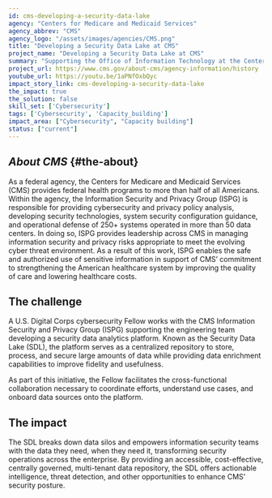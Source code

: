 ```yaml
---
id: cms-developing-a-security-data-lake
agency: "Centers for Medicare and Medicaid Services"
agency_abbrev: "CMS"
agency_logo: "/assets/images/agencies/CMS.png"
title: "Developing a Security Data Lake at CMS"
project_name: "Developing a Security Data Lake at CMS"
summary: "Supporting the Office of Information Technology at the Centers for Medicare and Medicaid Services in empowering CMS users and teams to use core security products and services to achieve their missions more securely."
project_url: https://www.cms.gov/about-cms/agency-information/history
youtube_url: https://youtu.be/1aPNfOxbQyc
impact_story_link: cms-developing-a-security-data-lake
the_impact: true
the_solution: false
skill_set: ['Cybersecurity']
tags: ['Cybersecurity', 'Capacity_building']
impact_area: ["Cybersecurity", "Capacity building"]
status: ["current"]
---
```

## *About CMS* {#the-about}
As a federal agency, the Centers for Medicare and Medicaid Services (CMS) provides federal health programs to more than half of all Americans. Within the agency, the Information Security and Privacy Group (ISPG) is responsible for providing cybersecurity and privacy policy analysis, developing security technologies, system security configuration guidance, and operational defense of 250+ systems operated in more than 50 data centers. In doing so, ISPG provides leadership across CMS in managing information security and privacy risks appropriate to meet the evolving cyber threat environment. As a result of this work, ISPG enables the safe and authorized use of sensitive information in support of CMS’ commitment to strengthening the American healthcare system by improving the quality of care and lowering healthcare costs. 

## The challenge
A U.S. Digital Corps cybersecurity Fellow works with the CMS Information Security and Privacy Group (ISPG) supporting the engineering team developing a security data analytics platform. Known as the Security Data Lake (SDL), the platform serves as a centralized repository to store, process, and secure large amounts of data while providing data enrichment capabilities to improve fidelity and usefulness. 

As part of this initiative, the Fellow facilitates the cross-functional collaboration necessary to coordinate efforts, understand use cases, and onboard data sources onto the platform.

## The impact
The SDL breaks down data silos and empowers information security teams with the data they need, when they need it, transforming security operations across the enterprise. By providing an accessible, cost-effective, centrally governed, multi-tenant data repository, the SDL offers actionable intelligence, threat detection, and other opportunities to enhance CMS' security posture.